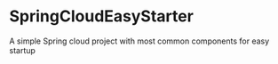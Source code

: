 # SpringCloudEasyStarter
A simple Spring cloud project with most common components for easy startup
